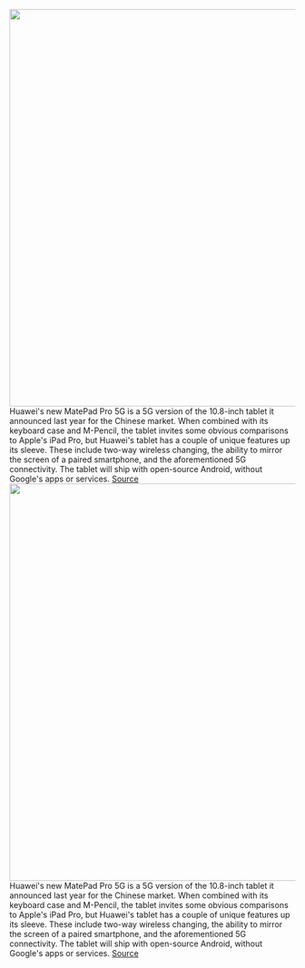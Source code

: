 <img src='https://cdn.vox-cdn.com/thumbor/AOFZg5h-bKKxXd_snC5Ch4EQcOU=/0x140:2040x1360/1200x800/filters:focal(924x702:1250x1028)/cdn.vox-cdn.com/uploads/chorus_image/image/66362295/jporter_200218_3911_0033.0.jpg' width='700px' /><br/>
Huawei's new MatePad Pro 5G is a 5G version of the 10.8-inch tablet it announced last year for the Chinese market. When combined with its keyboard case and M-Pencil, the tablet invites some obvious comparisons to Apple's iPad Pro, but Huawei's tablet has a couple of unique features up its sleeve. These include two-way wireless changing, the ability to mirror the screen of a paired smartphone, and the aforementioned 5G connectivity. The tablet will ship with open-source Android, without Google's apps or services.
<a href='https://www.theverge.com/2020/2/24/21145754/huawei-matepad-pro-5g-tablet-wireless-charging-specs-news-features'> Source <a/><img src='https://cdn.vox-cdn.com/thumbor/AOFZg5h-bKKxXd_snC5Ch4EQcOU=/0x140:2040x1360/1200x800/filters:focal(924x702:1250x1028)/cdn.vox-cdn.com/uploads/chorus_image/image/66362295/jporter_200218_3911_0033.0.jpg' width='700px' /><br/>
Huawei's new MatePad Pro 5G is a 5G version of the 10.8-inch tablet it announced last year for the Chinese market. When combined with its keyboard case and M-Pencil, the tablet invites some obvious comparisons to Apple's iPad Pro, but Huawei's tablet has a couple of unique features up its sleeve. These include two-way wireless changing, the ability to mirror the screen of a paired smartphone, and the aforementioned 5G connectivity. The tablet will ship with open-source Android, without Google's apps or services.
<a href='https://www.theverge.com/2020/2/24/21145754/huawei-matepad-pro-5g-tablet-wireless-charging-specs-news-features'> Source <a/>